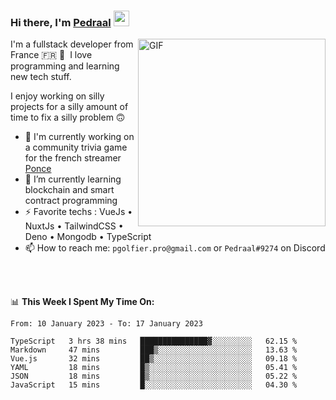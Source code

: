 ### Hi there, I'm <a href="https://pedraal.dev" target="_blank">Pedraal</a> <img src="https://media.giphy.com/media/hvRJCLFzcasrR4ia7z/giphy.gif" width="25px">
<img align="right" alt="GIF" src="https://pedraal.dev/avatar.png" width="300" height="300" />

I'm a fullstack developer from France 🇫🇷 🥖 &nbsp;I love programming and learning new
tech stuff.

I enjoy working on silly projects for a silly amount of time to fix a silly problem 🙃

- 🔭  I'm currently working on a community trivia game for the french streamer <a href="https://twitch.tv/ponce" target="_blank">Ponce</a>
- 🌱 I’m currently learning blockchain and smart contract programming
- ⚡ Favorite techs : VueJs &bull; NuxtJs &bull; TailwindCSS &bull; Deno &bull; Mongodb &bull; TypeScript
- 📫 How to reach me: `pgolfier.pro@gmail.com` or `Pedraal#9274` on Discord

<br>
<br>

📊 **This Week I Spent My Time On:**
<!--START_SECTION:waka-->

```text
From: 10 January 2023 - To: 17 January 2023

TypeScript   3 hrs 38 mins   ███████████████▓░░░░░░░░░   62.15 %
Markdown     47 mins         ███▒░░░░░░░░░░░░░░░░░░░░░   13.63 %
Vue.js       32 mins         ██▒░░░░░░░░░░░░░░░░░░░░░░   09.18 %
YAML         18 mins         █▒░░░░░░░░░░░░░░░░░░░░░░░   05.41 %
JSON         18 mins         █▒░░░░░░░░░░░░░░░░░░░░░░░   05.22 %
JavaScript   15 mins         █░░░░░░░░░░░░░░░░░░░░░░░░   04.30 %
```

<!--END_SECTION:waka-->
